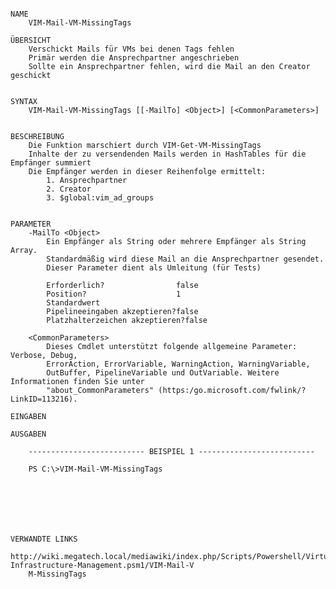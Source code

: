 ﻿```

NAME
    VIM-Mail-VM-MissingTags
    
ÜBERSICHT
    Verschickt Mails für VMs bei denen Tags fehlen
    Primär werden die Ansprechpartner angeschrieben
    Sollte ein Ansprechpartner fehlen, wird die Mail an den Creator geschickt
    
    
SYNTAX
    VIM-Mail-VM-MissingTags [[-MailTo] <Object>] [<CommonParameters>]
    
    
BESCHREIBUNG
    Die Funktion marschiert durch VIM-Get-VM-MissingTags
    Inhalte der zu versendenden Mails werden in HashTables für die Empfänger summiert
    Die Empfänger werden in dieser Reihenfolge ermittelt:
        1. Ansprechpartner
        2. Creator
        3. $global:vim_ad_groups
    

PARAMETER
    -MailTo <Object>
        Ein Empfänger als String oder mehrere Empfänger als String Array.
        Standardmäßig wird diese Mail an die Ansprechpartner gesendet.
        Dieser Parameter dient als Umleitung (für Tests)
        
        Erforderlich?                false
        Position?                    1
        Standardwert                 
        Pipelineeingaben akzeptieren?false
        Platzhalterzeichen akzeptieren?false
        
    <CommonParameters>
        Dieses Cmdlet unterstützt folgende allgemeine Parameter: Verbose, Debug,
        ErrorAction, ErrorVariable, WarningAction, WarningVariable,
        OutBuffer, PipelineVariable und OutVariable. Weitere Informationen finden Sie unter 
        "about_CommonParameters" (https:/go.microsoft.com/fwlink/?LinkID=113216). 
    
EINGABEN
    
AUSGABEN
    
    -------------------------- BEISPIEL 1 --------------------------
    
    PS C:\>VIM-Mail-VM-MissingTags
    
    
    
    
    
    
    
VERWANDTE LINKS
    http://wiki.megatech.local/mediawiki/index.php/Scripts/Powershell/Virtual-Infrastructure-Management.psm1/VIM-Mail-V
    M-MissingTags



```

